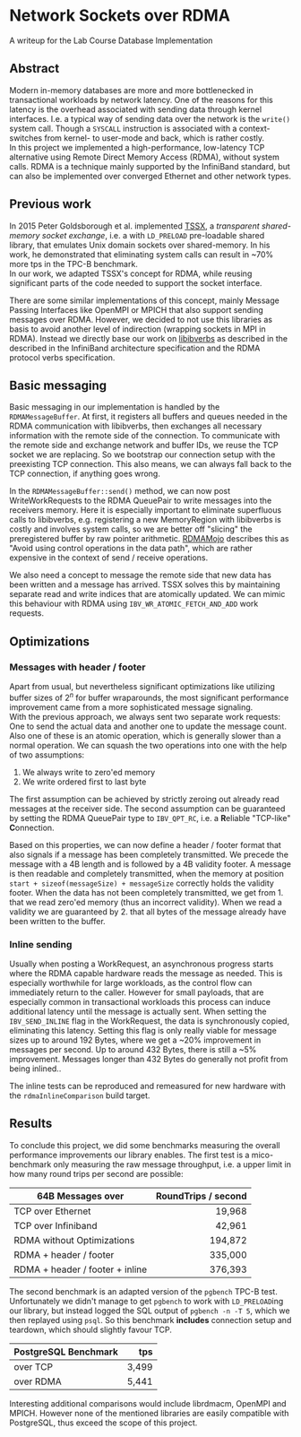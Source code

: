 # Network Sockets over RDMA
A writeup for the Lab Course Database Implementation

## Abstract
Modern in-memory databases are more and more bottlenecked in transactional workloads by network latency. One of the 
reasons for this latency is the overhead associated with sending data through kernel interfaces. I.e. a typical way of
sending data over the network is the `write()` system call. Though a `SYSCALL` instruction is associated with a 
context-switches from kernel- to user-mode and back, which is rather costly. <!-- Maybe cite: https://www.cs.cmu.edu/~chensm/Big_Data_reading_group/papers/flexsc-osdi10.pdf -->  
In this project we implemented a high-performance, low-latency TCP alternative using Remote Direct Memory Access (RDMA),
without system calls. RDMA is a technique mainly supported by the InfiniBand standard, but can also be implemented over 
converged Ethernet and other network types.

## Previous work
In 2015 Peter Goldsborough et al. implemented [TSSX](https://github.com/goldsborough/tssx), a *transparent shared-memory
socket exchange*, i.e. a with `LD_PRELOAD` pre-loadable shared library, that emulates Unix domain sockets over 
shared-memory. In his work, he demonstrated that eliminating system calls can result in  ~70% more tps in the 
TPC-B benchmark.  
In our work, we adapted TSSX's concept for RDMA, while reusing significant parts of the code needed to support the 
socket interface.
 
There are some similar implementations of this concept, mainly Message Passing Interfaces like OpenMPI or MPICH that 
also support sending messages over RDMA. However, we decided to not use this libraries as basis to avoid another level 
of indirection (wrapping sockets in MPI in RDMA). Instead we directly base our work on [libibverbs](https://git.kernel.org/cgit/libs/infiniband/libibverbs.git)
as described in the described in the InfiniBand architecture specification and the RDMA protocol verbs specification.

## Basic messaging
Basic messaging in our implementation is handled by the `RDMAMessageBuffer`. At first, it registers 
all buffers and queues needed in the RDMA communication with libibverbs, then exchanges all necessary information with the remote side
of the connection. To communicate with the remote side and exchange network and buffer IDs, we reuse the TCP socket we are
replacing. So we bootstrap our connection setup with the preexisting TCP connection. This also means, we can always fall 
back to the TCP connection, if anything goes wrong.

In the `RDMAMessageBuffer::send()` method, we can now post WriteWorkRequests to the RDMA QueuePair to write messages into 
the receivers memory. Here it is especially important to eliminate superfluous calls to libibverbs, e.g. registering a 
new MemoryRegion with libibverbs is costly and involves system calls, so we are better off "slicing" the preregistered 
buffer by raw pointer arithmetic. [RDMAMojo](http://www.rdmamojo.com/2013/06/08/tips-and-tricks-to-optimize-your-rdma-code/#Avoid_using_control_operations_in_the_data_path) describes this as "Avoid using control operations in the data path", which are rather expensive in the context of send / receive operations.

We also need a concept to message the remote side that new data has been written and a message has arrived. TSSX
solves this by maintaining separate read and write indices that are atomically updated. We can mimic this 
behaviour with RDMA using `IBV_WR_ATOMIC_FETCH_AND_ADD` work requests.

## Optimizations
### Messages with header / footer
Apart from usual, but nevertheless significant optimizations like utilizing buffer sizes of $2^n$ for buffer 
wraparounds, the most significant performance improvement came from a more sophisticated message signaling.  
With the previous approach, we always sent two separate work requests: One to send the actual data and another
one to update the message count. Also one of these is an atomic operation, which is generally slower than a normal
operation. We can squash the two operations into one with the help of two assumptions:

1. We always write to zero'ed memory
2. We write ordered first to last byte

The first assumption can be achieved by strictly zeroing out already read messages at the receiver side. The second 
assumption can be guaranteed by setting the RDMA QueuePair type to `IBV_QPT_RC`, i.e. a **R**eliable "TCP-like" 
**C**onnection.

Based on this properties, we can now define a header / footer format that also signals if a message has been completely
transmitted. We precede the message with a 4B length and is followed by a 4B validity footer. A message is then readable
and completely transmitted, when the memory at position `start + sizeof(messageSize) + messageSize` correctly holds the 
validity footer. When the data has not been completely transmitted, we get from 1. that we read zero'ed memory (thus an
incorrect validity). When we read a validity we are guaranteed by 2. that all bytes of the message already have been written
to the buffer.

### Inline sending
Usually when posting a WorkRequest, an asynchronous progress starts where the RDMA capable hardware reads the message
as needed. This is especially worthwhile for large workloads, as the control flow can immediately return to the caller.
However for small payloads, that are especially common in transactional workloads this process can induce additional latency
until the message is actually sent. When setting the `IBV_SEND_INLINE` flag in the WorkRequest, the data is 
synchronously copied, eliminating this latency. Setting this flag is only really viable for message sizes up to around 
192 Bytes, where we get a ~20% improvement in messages per second. Up to around 432 Bytes, there is still a ~5% 
improvement. Messages longer than 432 Bytes do generally not profit from being inlined..

The inline tests can be reproduced and remeasured for new hardware with the `rdmaInlineComparison` build target.

## Results
To conclude this project, we did some benchmarks measuring the overall performance improvements our library enables. The
first test is a mico-benchmark only measuring the raw message throughput, i.e. a upper limit in how many round trips per
second are possible: 

| 64B Messages over               | RoundTrips / second |
| ----                            | ------------------: |
| TCP over Ethernet               |              19,968 |
| TCP over Infiniband             |              42,961 |
| RDMA without Optimizations      |             194,872 |
| RDMA + header / footer          |             335,000 |
| RDMA + header / footer + inline |             376,393 |

The second benchmark is an adapted version of the `pgbench` TPC-B test. Unfortunately we didn't manage to get `pgbench`
to work with `LD_PRELOAD`ing our library, but instead logged the SQL output of `pgbench -n -T 5`, which we then 
replayed using `psql`. So this benchmark **includes** connection setup and teardown, which should slightly favour TCP.

| PostgreSQL Benchmark |   tps |
| ----                 | ----: |
| over TCP             | 3,499 |
| over RDMA            | 5,441 |

Interesting additional comparisons would include librdmacm, OpenMPI and MPICH. However none of the mentioned libraries 
are easily compatible with PostgreSQL, thus exceed the scope of this project.
